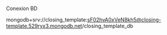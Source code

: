 Conexion BD

mongodb+srv://closing_template:sF02hvA0xVeN8kh5@closing-template.529ryx3.mongodb.net/closing_template_db